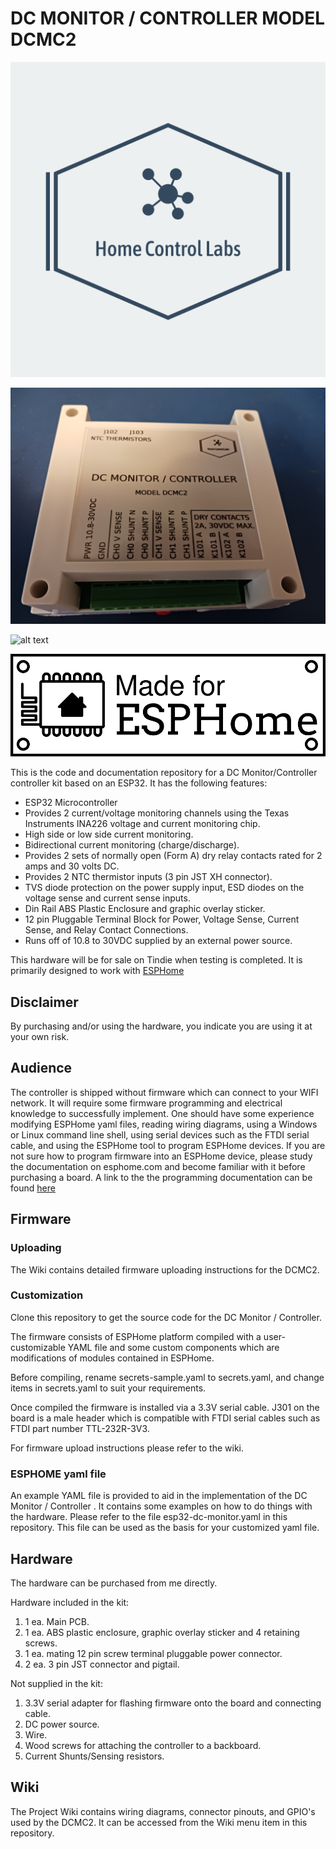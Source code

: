 # DC MONITOR / CONTROLLER MODEL DCMC2


![alt text](https://github.com/hwstar/esp32-dc-monitor-controller/blob/main/assets/logo.png)

![alt text](https://github.com/hwstar/esp32-dc-monitor-controller/blob/main/assets/dcmc2_enclosure.jpg)

![alt text](https://github.com/hwstar/esp32-dc-monitor-controller/blob/main/assets/dcmc2_board_180.jpg)

![alt text](https://github.com/hwstar/esp32-dc-monitor-controller/blob/main/assets/made-for-esphome-black-on-white.png)


This is the code and documentation repository for a DC Monitor/Controller
controller kit based on an ESP32. It has the following features:

* ESP32 Microcontroller
* Provides 2 current/voltage monitoring channels using the Texas Instruments INA226 voltage and current monitoring chip.
* High side or low side current monitoring.
* Bidirectional current monitoring (charge/discharge).
* Provides 2 sets of normally open (Form A) dry relay contacts rated for 2 amps and 30 volts DC.
* Provides 2 NTC thermistor inputs (3 pin JST XH connector).
* TVS diode protection on the power supply input, ESD diodes on the voltage sense and current sense inputs.
* Din Rail ABS Plastic Enclosure and graphic overlay sticker.
* 12 pin  Pluggable Terminal Block for Power, Voltage Sense, Current Sense, and Relay Contact Connections.
* Runs off of 10.8 to 30VDC supplied by an external power source.


This hardware will be for sale on Tindie when testing is completed.
It is primarily designed to work with [ESPHome](https://github.com/esphome/esphome)

## Disclaimer

By purchasing and/or using the hardware, you indicate you are using it at your own risk. 

## Audience

The controller is shipped without firmware which can connect to your WIFI network. It will require some firmware programming and electrical knowledge to successfully implement. 
One should have some experience modifying ESPHome yaml files, reading wiring diagrams, using a Windows or Linux command line shell, using serial devices such as the FTDI serial cable,
and using the ESPHome tool to program ESPHome devices. If you are not sure how to program firmware into an ESPHome device, please study the documentation on esphome.com and become
familiar with it before purchasing a board. A link to the the programming documentation can be found [here](https://esphome.io/guides/cli.html)


## Firmware

### Uploading

The Wiki contains detailed firmware uploading instructions for the DCMC2. 

### Customization

Clone this repository to get the source code for the DC Monitor / Controller.

The firmware consists of ESPHome platform compiled with a user-customizable YAML file and some custom components which are modifications of modules contained in ESPHome. 

Before compiling, rename secrets-sample.yaml to secrets.yaml, and change items in secrets.yaml to suit your requirements.

Once compiled the firmware is installed via a 3.3V serial cable. J301 on the board is a male header which is compatible with FTDI serial cables such as FTDI part number TTL-232R-3V3. 

For firmware upload instructions please refer to the wiki.

### ESPHOME yaml file 

An example YAML file is provided to aid in the implementation of the DC Monitor / Controller . It contains some examples on how to do things with the hardware. Please refer to the file esp32-dc-monitor.yaml
in this repository. This file can be used as the basis for your customized yaml file. 


## Hardware

The hardware can be purchased from me directly.

Hardware included in the kit:

1. 1 ea. Main PCB.
2. 1 ea. ABS plastic enclosure, graphic overlay sticker and 4 retaining screws.
3. 1 ea. mating 12 pin screw terminal pluggable power connector.
4. 2 ea. 3 pin JST connector and pigtail.

Not supplied in the kit:

1. 3.3V serial adapter for flashing firmware onto the board and connecting cable.
3. DC power source.
4. Wire.
5. Wood screws for attaching the controller to a backboard.
6. Current Shunts/Sensing resistors.

## Wiki

The Project Wiki contains wiring diagrams, connector pinouts, and GPIO's used by the DCMC2. It can be accessed from the Wiki menu item in this repository.









 


